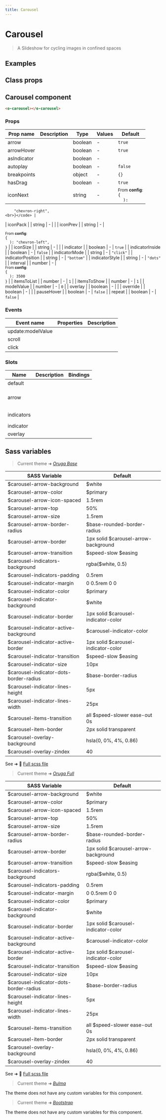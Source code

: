 ```yaml
---
title: Carousel
---
```


# Carousel

<div class="vp-doc">

> A Slideshow for cycling images in confined spaces

<Carbon />
</div>

<div class="vp-example">

## Examples

<example-carousel />

</div>
<div class="vp-example">

## Class props

<inspector-carousel-viewer />

</div>

<div class="vp-doc">

## Carousel component

```html
<o-carousel></o-carousel>
```

### Props

| Prop name   | Description | Type    | Values | Default                                                                                                         |
| ----------- | ----------- | ------- | ------ | --------------------------------------------------------------------------------------------------------------- |
| arrow       |             | boolean | -      | <code style='white-space: nowrap; padding: 0;'>true</code>                                                      |
| arrowHover  |             | boolean | -      | <code style='white-space: nowrap; padding: 0;'>true</code>                                                      |
| asIndicator |             | boolean | -      | <code style='white-space: nowrap; padding: 0;'></code>                                                          |
| autoplay    |             | boolean | -      | <code style='white-space: nowrap; padding: 0;'>false</code>                                                     |
| breakpoints |             | object  | -      | <code style='white-space: nowrap; padding: 0;'>{}</code>                                                        |
| hasDrag     |             | boolean | -      | <code style='white-space: nowrap; padding: 0;'>true</code>                                                      |
| iconNext    |             | string  | -      | <div><small>From <b>config</b>:</small></div><code style='white-space: nowrap; padding: 0;'>{<br>&nbsp;&nbsp;): |

        "chevron-right",
    <br>}</code> |

| iconPack | | string | - | <code style='white-space: nowrap; padding: 0;'></code> |
| iconPrev | | string | - | <div><small>From <b>config</b>:</small></div><code style='white-space: nowrap; padding: 0;'>{<br>&nbsp;&nbsp;):
"chevron-left",
<br>}</code> |
| iconSize | | string | - | <code style='white-space: nowrap; padding: 0;'></code> |
| indicator | | boolean | - | <code style='white-space: nowrap; padding: 0;'>true</code> |
| indicatorInside | | boolean | - | <code style='white-space: nowrap; padding: 0;'>false</code> |
| indicatorMode | | string | - | <code style='white-space: nowrap; padding: 0;'>"click"</code> |
| indicatorPosition | | string | - | <code style='white-space: nowrap; padding: 0;'>"bottom"</code> |
| indicatorStyle | | string | - | <code style='white-space: nowrap; padding: 0;'>"dots"</code> |
| interval | | number | - | <div><small>From <b>config</b>:</small></div><code style='white-space: nowrap; padding: 0;'>{<br>&nbsp;&nbsp;): 3500<br>}</code> |
| itemsToList | | number | - | <code style='white-space: nowrap; padding: 0;'>1</code> |
| itemsToShow | | number | - | <code style='white-space: nowrap; padding: 0;'>1</code> |
| modelValue | | number | - | <code style='white-space: nowrap; padding: 0;'>0</code> |
| overlay | | boolean | - | <code style='white-space: nowrap; padding: 0;'></code> |
| override | | boolean | - | <code style='white-space: nowrap; padding: 0;'></code> |
| pauseHover | | boolean | - | <code style='white-space: nowrap; padding: 0;'>false</code> |
| repeat | | boolean | - | <code style='white-space: nowrap; padding: 0;'>false</code> |

### Events

| Event name        | Properties | Description |
| ----------------- | ---------- | ----------- |
| update:modelValue |            |
| scroll            |            |
| click             |            |

### Slots

| Name       | Description | Bindings        |
| ---------- | ----------- | --------------- |
| default    |             |                 |
| arrow      |             | <br/><br/><br/> |
| indicators |             | <br/><br/>      |
| indicator  |             |                 |
| overlay    |             |                 |

</div>

<div class="vp-doc">

## Sass variables

<div class="theme-orugabase">

> Current theme ➜ _[Oruga Base](https://github.com/oruga-ui/theme-oruga)_

| SASS Variable                          | Default                              |
| -------------------------------------- | ------------------------------------ |
| $carousel-arrow-background             | $white                               |
| $carousel-arrow-color                  | $primary                             |
| $carousel-arrow-icon-spaced            | 1.5rem                               |
| $carousel-arrow-top                    | 50%                                  |
| $carousel-arrow-size                   | 1.5rem                               |
| $carousel-arrow-border-radius          | $base-rounded-border-radius          |
| $carousel-arrow-border                 | 1px solid $carousel-arrow-background |
| $carousel-arrow-transition             | $speed-slow $easing                  |
| $carousel-indicators-background        | rgba($white, 0.5)                    |
| $carousel-indicators-padding           | 0.5rem                               |
| $carousel-indicator-margin             | 0 0.5rem 0 0                         |
| $carousel-indicator-color              | $primary                             |
| $carousel-indicator-background         | $white                               |
| $carousel-indicator-border             | 1px solid $carousel-indicator-color  |
| $carousel-indicator-active-background  | $carousel-indicator-color            |
| $carousel-indicator-active-border      | 1px solid $carousel-indicator-color  |
| $carousel-indicator-transition         | $speed-slow $easing                  |
| $carousel-indicator-size               | 10px                                 |
| $carousel-indicator-dots-border-radius | $base-border-radius                  |
| $carousel-indicator-lines-height       | 5px                                  |
| $carousel-indicator-lines-width        | 25px                                 |
| $carousel-items-transition             | all $speed-slower ease-out 0s        |
| $carousel-item-border                  | 2px solid transparent                |
| $carousel-overlay-background           | hsla(0, 0%, 4%, 0.86)                |
| $carousel-overlay-zindex               | 40                                   |

See ➜ 📄 [Full scss file](https://github.com/oruga-ui/theme-oruga/tree/main/src/assets/scss/components/_carousel.scss)

</div><div class="theme-orugafull">

> Current theme ➜ _[Oruga Full](https://github.com/oruga-ui/theme-oruga)_

| SASS Variable                          | Default                              |
| -------------------------------------- | ------------------------------------ |
| $carousel-arrow-background             | $white                               |
| $carousel-arrow-color                  | $primary                             |
| $carousel-arrow-icon-spaced            | 1.5rem                               |
| $carousel-arrow-top                    | 50%                                  |
| $carousel-arrow-size                   | 1.5rem                               |
| $carousel-arrow-border-radius          | $base-rounded-border-radius          |
| $carousel-arrow-border                 | 1px solid $carousel-arrow-background |
| $carousel-arrow-transition             | $speed-slow $easing                  |
| $carousel-indicators-background        | rgba($white, 0.5)                    |
| $carousel-indicators-padding           | 0.5rem                               |
| $carousel-indicator-margin             | 0 0.5rem 0 0                         |
| $carousel-indicator-color              | $primary                             |
| $carousel-indicator-background         | $white                               |
| $carousel-indicator-border             | 1px solid $carousel-indicator-color  |
| $carousel-indicator-active-background  | $carousel-indicator-color            |
| $carousel-indicator-active-border      | 1px solid $carousel-indicator-color  |
| $carousel-indicator-transition         | $speed-slow $easing                  |
| $carousel-indicator-size               | 10px                                 |
| $carousel-indicator-dots-border-radius | $base-border-radius                  |
| $carousel-indicator-lines-height       | 5px                                  |
| $carousel-indicator-lines-width        | 25px                                 |
| $carousel-items-transition             | all $speed-slower ease-out 0s        |
| $carousel-item-border                  | 2px solid transparent                |
| $carousel-overlay-background           | hsla(0, 0%, 4%, 0.86)                |
| $carousel-overlay-zindex               | 40                                   |

See ➜ 📄 [Full scss file](https://github.com/oruga-ui/theme-oruga/tree/main/src/assets/scss/components/_carousel.scss)

</div><div class="theme-bulma">

> Current theme ➜ _[Bulma](https://github.com/oruga-ui/theme-bulma)_

<p>The theme does not have any custom variables for this component.</p>
</div><div class="theme-bootstrap">

> Current theme ➜ _[Bootstrap](https://github.com/oruga-ui/theme-bootstrap)_

<p>The theme does not have any custom variables for this component.</p>
</div>

</div>

